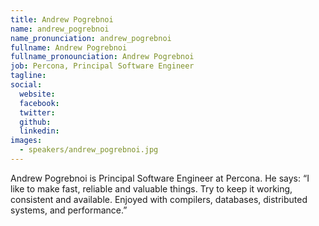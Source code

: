 ```yaml
---
title: Andrew Pogrebnoi
name: andrew_pogrebnoi
name_pronunciation: andrew_pogrebnoi
fullname: Andrew Pogrebnoi
fullname_pronounciation: Andrew Pogrebnoi
job: Percona, Principal Software Engineer
tagline: 
social:
  website: 
  facebook:
  twitter:
  github: 
  linkedin:
images:
  - speakers/andrew_pogrebnoi.jpg
---
```


Andrew Pogrebnoi is Principal Software Engineer at Percona.
He says: “I like to make fast, reliable and valuable things. Try to keep it working, consistent and available. Enjoyed with compilers, databases, distributed systems, and performance.”